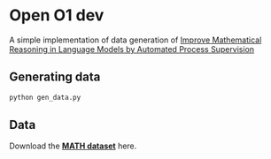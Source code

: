 # Open O1 dev

A simple implementation of data generation of [Improve Mathematical Reasoning in Language Models by Automated Process Supervision](https://arxiv.org/pdf/2406.06592)

## Generating data

```bash
python gen_data.py
```

## Data 

Download the [**MATH dataset**](https://people.eecs.berkeley.edu/~hendrycks/MATH.tar) here.